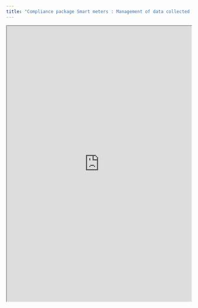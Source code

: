 ```yaml
---
title: "Compliance package Smart meters : Management of data collected in the home without communication to the outside"
---
```



<iframe height="750" width="100%" src="https://ewelton.github.io/ktest/wiki.html#Compliance%20package%20Smart%20meters%20:%20Management%20of%20data%20collected%20in%20the%20home%20without%20communication%20to%20the%20outside"></iframe>
